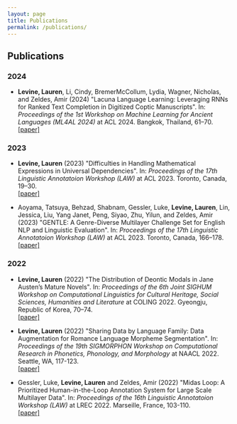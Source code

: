 ```yaml
---
layout: page
title: Publications
permalink: /publications/
---
```


## Publications

### 2024

- **Levine, Lauren**, Li, Cindy, BremerMcCollum, Lydia, Wagner, Nicholas, and Zeldes, Amir  (2024) "Lacuna Language Learning: Leveraging RNNs for Ranked Text Completion in Digitized Coptic Manuscripts". In: _Proceedings of the 1st Workshop on Machine Learning for Ancient Languages (ML4AL 2024)_ at ACL 2024. Bangkok, Thailand, 61–70. \
[[paper]](https://aclanthology.org/2024.ml4al-1.8/)

### 2023

- **Levine, Lauren** (2023) "Difficulties in Handling Mathematical Expressions in Universal Dependencies". In: _Proceedings of the 17th Linguistic Annotatoion Workshop (LAW)_ at ACL 2023. Toronto, Canada, 19–30. \
[[paper]](https://aclanthology.org/2023.law-1.3/)

- Aoyama, Tatsuya, Behzad, Shabnam, Gessler, Luke, **Levine, Lauren**, Lin, Jessica, Liu, Yang Janet, Peng, Siyao, Zhu, Yilun, and Zeldes, Amir (2023) "GENTLE: A Genre-Diverse Multilayer Challenge Set for English NLP and Linguistic Evaluation". In: _Proceedings of the 17th Linguistic Annotatoion Workshop (LAW)_ at ACL 2023. Toronto, Canada, 166–178. \
[[paper]](https://aclanthology.org/2023.law-1.17/)

### 2022

- **Levine, Lauren** (2022) "The Distribution of Deontic Modals in Jane Austen’s Mature Novels". In: _Proceedings of the 6th Joint SIGHUM Workshop on Computational Linguistics for Cultural Heritage, Social Sciences, Humanities and Literature_ at COLING 2022. Gyeongju, Republic of Korea, 70–74. \
[[paper]](https://aclanthology.org/2022.latechclfl-1.9/)

- **Levine, Lauren** (2022) "Sharing Data by Language Family: Data Augmentation for Romance Language Morpheme Segmentation". In: _Proceedings of the 19th SIGMORPHON Workshop on Computational Research in Phonetics, Phonology, and Morphology_ at NAACL 2022. Seattle, WA, 117-123. \
[[paper]](https://aclanthology.org/2022.sigmorphon-1.12/)

- Gessler, Luke, **Levine, Lauren** and Zeldes, Amir (2022) "Midas Loop: A Prioritized Human-in-the-Loop Annotation System for Large Scale Multilayer Data". In: _Proceedings of the 16th Linguistic Annotatoion Workshop (LAW)_ at LREC 2022. Marseille, France, 103-110. \
[[paper]](https://aclanthology.org/2022.law-1.13/)
